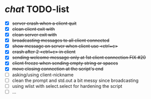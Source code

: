 # _chat_ TODO-list

- [x] ~~server crash when a client quit~~
- [x] ~~clean client exit with <ctrl-c>~~
- [x] ~~clean server exit with <ctrl-c>~~
- [x] ~~broadcasting messages to all client connected~~
- [x] ~~show message on server when client use <ctrl+c>~~
- [x] ~~crash after 2 <ctrl+c> in client~~
- [x] ~~sending welcome message only at 1st client connection FIX #20~~
- [x] ~~client freeze when sending empty string or spaces~~
- [x] ~~move closing connection at the script's end~~
- [ ] asking/using client-nickname
- [ ] clean the prompt and std.out a bit messy since broadcasting
- [ ] using wlist with select.select for hardening the script
- [ ] …
